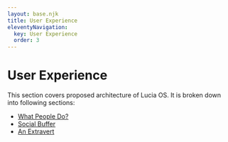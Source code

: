 ```yaml
---
layout: base.njk
title: User Experience
eleventyNavigation:
  key: User Experience
  order: 3
---
```


# User Experience

This section covers proposed architecture of Lucia OS. It is broken down into following sections:

* [What People Do?](https://luciaos.com/user_experience/what_people_do/)
* [Social Buffer](https://luciaos.com/user_experience/social_buffer/)
* [An Extravert](https://luciaos.com/user_experience/extravert/)